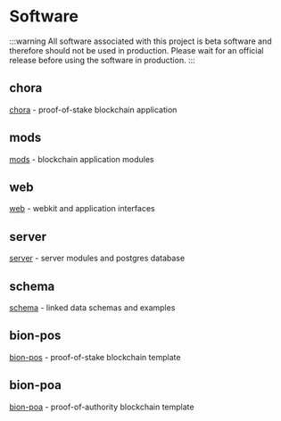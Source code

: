 # Software

:::warning
All software associated with this project is beta software and therefore should not be used in production. Please wait for an official release before using the software in production.
:::

## chora

[chora](https://github.com/choraio/chora) - proof-of-stake blockchain application

## mods

[mods](https://github.com/choraio/mods) - blockchain application modules

## web

[web](https://github.com/choraio/web) - webkit and application interfaces

## server

[server](https://github.com/choraio/server) - server modules and postgres database

## schema

[schema](https://github.com/choraio/schema) - linked data schemas and examples

## bion-pos

[bion-pos](https://github.com/choraio/bion-pos) - proof-of-stake blockchain template

## bion-poa

[bion-poa](https://github.com/choraio/bion-poa) - proof-of-authority blockchain template
